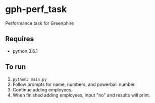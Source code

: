 # gph-perf_task
Performance task for Greenphire

## Requires
- python 3.6.1

## To run
1. `python3 main.py`
2. Follow prompts for name, numbers, and powerball number.
3. Continue adding employees.
4. When finished adding employees, input "no" and results will print.
